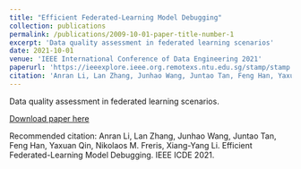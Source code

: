 ```yaml
---
title: "Efficient Federated-Learning Model Debugging"
collection: publications
permalink: /publications/2009-10-01-paper-title-number-1
excerpt: 'Data quality assessment in federated learning scenarios'
date: 2021-10-01
venue: 'IEEE International Conference of Data Engineering 2021'
paperurl: 'https://ieeexplore.ieee.org.remotexs.ntu.edu.sg/stamp/stamp.jsp?tp=&arnumber=9458829'
citation: 'Anran Li, Lan Zhang, Junhao Wang, Juntao Tan, Feng Han, Yaxuan Qin, Nikolaos M. Freris, Xiang-Yang Li. Efficient Federated-Learning Model Debugging. IEEE ICDE 2021.'
---
```

Data quality assessment in federated learning scenarios.

[Download paper here](https://ieeexplore.ieee.org.remotexs.ntu.edu.sg/stamp/stamp.jsp?tp=&arnumber=9458829)

Recommended citation: Anran Li, Lan Zhang, Junhao Wang, Juntao Tan, Feng Han, Yaxuan Qin, Nikolaos M. Freris, Xiang-Yang Li. Efficient Federated-Learning Model Debugging. IEEE ICDE 2021.
